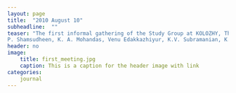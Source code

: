 ```yaml
---
layout: page
title:  "2010 August 10"
subheadline:  ""
teaser: "The first informal gathering of the Study Group at KOLOZHY, Thamarayur, Guruvayur, Kerala, India.
P. Shamsudheen, K. A. Mohandas, Venu Edakkazhiyur, K.V. Subramanian, K.R. Vinayan."
header: no
image:
    title: first_meeting.jpg
    caption: This is a caption for the header image with link
categories:
    journal
---
```


